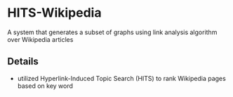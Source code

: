 # HITS-Wikipedia
A system that generates a subset of graphs using link analysis algorithm over Wikipedia articles 
## Details
* utilized Hyperlink-Induced Topic Search (HITS) to rank Wikipedia pages based on key word
